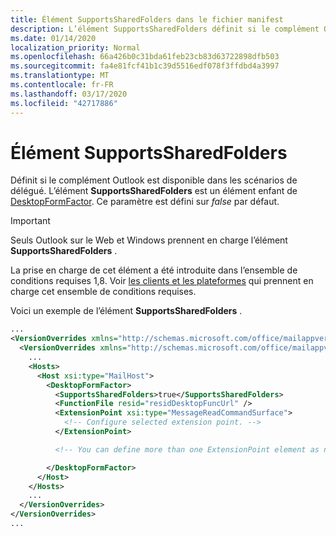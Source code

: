 ```yaml
---
title: Élément SupportsSharedFolders dans le fichier manifest
description: L’élément SupportsSharedFolders définit si le complément Outlook est disponible dans les scénarios de délégué.
ms.date: 01/14/2020
localization_priority: Normal
ms.openlocfilehash: 66a426b0c31bda61feb23cb83d63722898dfb503
ms.sourcegitcommit: fa4e81fcf41b1c39d5516edf078f3ffdbd4a3997
ms.translationtype: MT
ms.contentlocale: fr-FR
ms.lasthandoff: 03/17/2020
ms.locfileid: "42717886"
---
```

# <a name="supportssharedfolders-element"></a>Élément SupportsSharedFolders

Définit si le complément Outlook est disponible dans les scénarios de délégué. L’élément **SupportsSharedFolders** est un élément enfant de [DesktopFormFactor](desktopformfactor.md). Ce paramètre est défini sur *false* par défaut.

> [!IMPORTANT]
> Seuls Outlook sur le Web et Windows prennent en charge l’élément **SupportsSharedFolders** .
>
> La prise en charge de cet élément a été introduite dans l’ensemble de conditions requises 1,8. Voir [les clients et les plateformes](../../reference/requirement-sets/outlook-api-requirement-sets.md#requirement-sets-supported-by-exchange-servers-and-outlook-clients) qui prennent en charge cet ensemble de conditions requises.

Voici un exemple de l’élément **SupportsSharedFolders** .

```XML
...
<VersionOverrides xmlns="http://schemas.microsoft.com/office/mailappversionoverrides" xsi:type="VersionOverridesV1_0">
  <VersionOverrides xmlns="http://schemas.microsoft.com/office/mailappversionoverrides/1.1" xsi:type="VersionOverridesV1_1">
    ...
    <Hosts>
      <Host xsi:type="MailHost">
        <DesktopFormFactor>
          <SupportsSharedFolders>true</SupportsSharedFolders>
          <FunctionFile resid="residDesktopFuncUrl" />
          <ExtensionPoint xsi:type="MessageReadCommandSurface">
            <!-- Configure selected extension point. -->
          </ExtensionPoint>

          <!-- You can define more than one ExtensionPoint element as needed. -->

        </DesktopFormFactor>
      </Host>
    </Hosts>
    ...
  </VersionOverrides>
</VersionOverrides>
...
```
